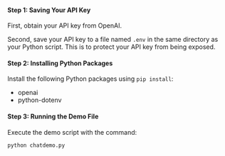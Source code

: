 #### Step 1: Saving Your API Key

First, obtain your API key from OpenAI.

Second, save your API key to a file named `.env` in the same directory as your Python script. This is to protect your API key from being exposed.

#### Step 2: Installing Python Packages

Install the following Python packages using `pip install`:

- openai
- python-dotenv

#### Step 3: Running the Demo File

Execute the demo script with the command:

`python chatdemo.py`